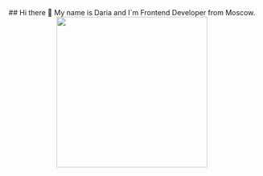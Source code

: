 <div id="header" align="center">## Hi there 👋
My name is Daria and I`m Frontend Developer from Moscow.<br/>
<img src='https://i.giphy.com/media/v1.Y2lkPTc5MGI3NjExenNpMjd4ZTAzdGZnYzY1cDB4dzQxZDFvd2o5dXZ0dTJ6eXZ4Z2dsNiZlcD12MV9pbnRlcm5hbF9naWZfYnlfaWQmY3Q9Zw/2IudUHdI075HL02Pkk/giphy.gif' width='300'/>
</div>
<!--
**Daria29051/Daria29051** is a ✨ _special_ ✨ repository because its `README.md` (this file) appears on your GitHub profile.

Here are some ideas to get you started:

- 🔭 I’m currently working on ...
- 🌱 I’m currently learning ...
- 👯 I’m looking to collaborate on ...
- 🤔 I’m looking for help with ...
- 💬 Ask me about ...
- 📫 How to reach me: ...
- 😄 Pronouns: ...
- ⚡ Fun fact: ...
-->
